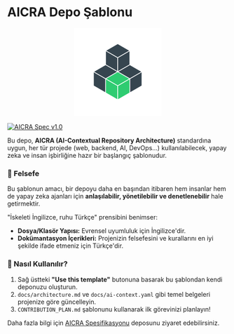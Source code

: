 # AICRA Depo Şablonu

<p align="center">
  <img src="https://raw.githubusercontent.com/aicra-os/.github/main/assets/aicra-logo.svg" alt="AICRA-OS Logo" width="200">
</p>

[![AICRA Spec v1.0](https://img.shields.io/badge/AICRA_Spec-v1.0-blue.svg)](https://github.com/aicra-os/specification)

Bu depo, **AICRA (AI-Contextual Repository Architecture)** standardına uygun, her tür projede (web, backend, AI, DevOps...) kullanılabilecek, yapay zeka ve insan işbirliğine hazır bir başlangıç şablonudur.

### 🧠 Felsefe

Bu şablonun amacı, bir depoyu daha en başından itibaren hem insanlar hem de yapay zeka ajanları için **anlaşılabilir, yönetilebilir ve denetlenebilir** hale getirmektir.

"İskeleti İngilizce, ruhu Türkçe" prensibini benimser:
*   **Dosya/Klasör Yapısı:** Evrensel uyumluluk için İngilizce'dir.
*   **Dokümantasyon İçerikleri:** Projenizin felsefesini ve kurallarını en iyi şekilde ifade etmeniz için Türkçe'dir.

### 🚀 Nasıl Kullanılır?

1.  Sağ üstteki **"Use this template"** butonuna basarak bu şablondan kendi deponuzu oluşturun.
2.  `docs/architecture.md` ve `docs/ai-context.yaml` gibi temel belgeleri projenize göre güncelleyin.
3.  `CONTRIBUTION_PLAN.md` şablonunu kullanarak ilk görevinizi planlayın!

Daha fazla bilgi için [AICRA Spesifikasyonu](https://github.com/aicra-os/specification) deposunu ziyaret edebilirsiniz.
